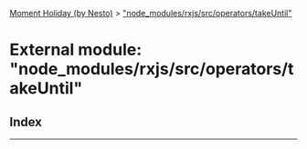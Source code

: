 [Moment Holiday (by Nesto)](../README.md) > ["node_modules/rxjs/src/operators/takeUntil"](../modules/_node_modules_rxjs_src_operators_takeuntil_.md)

# External module: "node_modules/rxjs/src/operators/takeUntil"

## Index

---

